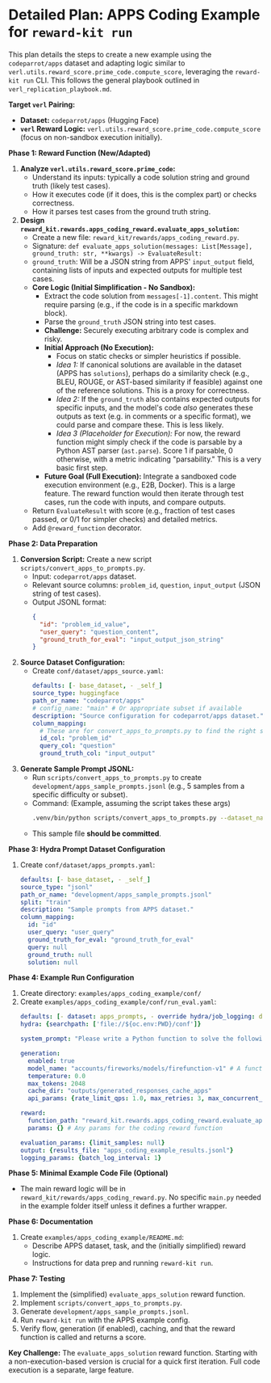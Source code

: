 # Detailed Plan: APPS Coding Example for `reward-kit run`

This plan details the steps to create a new example using the `codeparrot/apps` dataset and adapting logic similar to `verl.utils.reward_score.prime_code.compute_score`, leveraging the `reward-kit run` CLI. This follows the general playbook outlined in `verl_replication_playbook.md`.

**Target `verl` Pairing:**
*   **Dataset:** `codeparrot/apps` (Hugging Face)
*   **`verl` Reward Logic:** `verl.utils.reward_score.prime_code.compute_score` (focus on non-sandbox execution initially).

**Phase 1: Reward Function (New/Adapted)**
1.  **Analyze `verl.utils.reward_score.prime_code`:**
    *   Understand its inputs: typically a code solution string and ground truth (likely test cases).
    *   How it executes code (if it does, this is the complex part) or checks correctness.
    *   How it parses test cases from the ground truth string.
2.  **Design `reward_kit.rewards.apps_coding_reward.evaluate_apps_solution`:**
    *   Create a new file: `reward_kit/rewards/apps_coding_reward.py`.
    *   Signature: `def evaluate_apps_solution(messages: List[Message], ground_truth: str, **kwargs) -> EvaluateResult:`
    *   `ground_truth`: Will be a JSON string from APPS' `input_output` field, containing lists of inputs and expected outputs for multiple test cases.
    *   **Core Logic (Initial Simplification - No Sandbox):**
        *   Extract the code solution from `messages[-1].content`. This might require parsing (e.g., if the code is in a specific markdown block).
        *   Parse the `ground_truth` JSON string into test cases.
        *   **Challenge:** Securely executing arbitrary code is complex and risky.
        *   **Initial Approach (No Execution):**
            *   Focus on static checks or simpler heuristics if possible.
            *   *Idea 1:* If canonical solutions are available in the dataset (APPS has `solutions`), perhaps do a similarity check (e.g., BLEU, ROUGE, or AST-based similarity if feasible) against one of the reference solutions. This is a proxy for correctness.
            *   *Idea 2:* If the `ground_truth` also contains expected outputs for specific inputs, and the model's code *also* generates these outputs as text (e.g. in comments or a specific format), we could parse and compare these. This is less likely.
            *   *Idea 3 (Placeholder for Execution):* For now, the reward function might simply check if the code is parsable by a Python AST parser (`ast.parse`). Score 1 if parsable, 0 otherwise, with a metric indicating "parsability." This is a very basic first step.
        *   **Future Goal (Full Execution):** Integrate a sandboxed code execution environment (e.g., E2B, Docker). This is a large feature. The reward function would then iterate through test cases, run the code with inputs, and compare outputs.
    *   Return `EvaluateResult` with score (e.g., fraction of test cases passed, or 0/1 for simpler checks) and detailed metrics.
    *   Add `@reward_function` decorator.

**Phase 2: Data Preparation**
1.  **Conversion Script:** Create a new script `scripts/convert_apps_to_prompts.py`.
    *   Input: `codeparrot/apps` dataset.
    *   Relevant source columns: `problem_id`, `question`, `input_output` (JSON string of test cases).
    *   Output JSONL format:
        ```json
        {
          "id": "problem_id_value",
          "user_query": "question_content",
          "ground_truth_for_eval": "input_output_json_string"
        }
        ```
2.  **Source Dataset Configuration:**
    *   Create `conf/dataset/apps_source.yaml`:
        ```yaml
        defaults: [- base_dataset, - _self_]
        source_type: huggingface
        path_or_name: "codeparrot/apps"
        # config_name: "main" # Or appropriate subset if available
        description: "Source configuration for codeparrot/apps dataset."
        column_mapping:
          # These are for convert_apps_to_prompts.py to find the right source data
          id_col: "problem_id"
          query_col: "question"
          ground_truth_col: "input_output"
        ```
3.  **Generate Sample Prompt JSONL:**
    *   Run `scripts/convert_apps_to_prompts.py` to create `development/apps_sample_prompts.jsonl` (e.g., 5 samples from a specific difficulty or subset).
    *   Command: (Example, assuming the script takes these args)
        ```bash
        .venv/bin/python scripts/convert_apps_to_prompts.py --dataset_name codeparrot/apps --split test --output_file development/apps_sample_prompts.jsonl --max_samples 5 --id_column problem_id --query_column question --ground_truth_column input_output
        ```
    *   This sample file **should be committed**.

**Phase 3: Hydra Prompt Dataset Configuration**
1.  Create `conf/dataset/apps_prompts.yaml`:
    ```yaml
    defaults: [- base_dataset, - _self_]
    source_type: "jsonl"
    path_or_name: "development/apps_sample_prompts.jsonl"
    split: "train"
    description: "Sample prompts from APPS dataset."
    column_mapping:
      id: "id"
      user_query: "user_query"
      ground_truth_for_eval: "ground_truth_for_eval"
      query: null
      ground_truth: null
      solution: null
    ```

**Phase 4: Example Run Configuration**
1.  Create directory: `examples/apps_coding_example/conf/`
2.  Create `examples/apps_coding_example/conf/run_eval.yaml`:
    ```yaml
    defaults: [- dataset: apps_prompts, - override hydra/job_logging: default, - override hydra/hydra_logging: default, - _self_]
    hydra: {searchpath: ['file://${oc.env:PWD}/conf']}

    system_prompt: "Please write a Python function to solve the following problem. Only output the function code, without any surrounding text or explanations."

    generation:
      enabled: true
      model_name: "accounts/fireworks/models/firefunction-v1" # A function-calling or coding model
      temperature: 0.0
      max_tokens: 2048
      cache_dir: "outputs/generated_responses_cache_apps"
      api_params: {rate_limit_qps: 1.0, max_retries: 3, max_concurrent_requests: 5}

    reward:
      function_path: "reward_kit.rewards.apps_coding_reward.evaluate_apps_solution" # Path to the new reward function
      params: {} # Any params for the coding reward function

    evaluation_params: {limit_samples: null}
    output: {results_file: "apps_coding_example_results.jsonl"}
    logging_params: {batch_log_interval: 1}
    ```

**Phase 5: Minimal Example Code File (Optional)**
*   The main reward logic will be in `reward_kit/rewards/apps_coding_reward.py`. No specific `main.py` needed in the example folder itself unless it defines a further wrapper.

**Phase 6: Documentation**
1.  Create `examples/apps_coding_example/README.md`:
    *   Describe APPS dataset, task, and the (initially simplified) reward logic.
    *   Instructions for data prep and running `reward-kit run`.

**Phase 7: Testing**
1.  Implement the (simplified) `evaluate_apps_solution` reward function.
2.  Implement `scripts/convert_apps_to_prompts.py`.
3.  Generate `development/apps_sample_prompts.jsonl`.
4.  Run `reward-kit run` with the APPS example config.
5.  Verify flow, generation (if enabled), caching, and that the reward function is called and returns a score.

**Key Challenge:** The `evaluate_apps_solution` reward function. Starting with a non-execution-based version is crucial for a quick first iteration. Full code execution is a separate, large feature.
